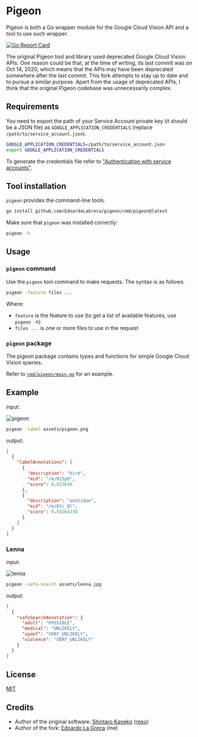 # Pigeon

Pigeon is both a Go wrapper module for the Google Cloud Vision API and a tool to use such wrapper.

[![Go Report Card](https://goreportcard.com/badge/github.com/EdoardoLaGreca/pigeon)](https://goreportcard.com/report/github.com/EdoardoLaGreca/pigeon)

The original Pigeon tool and library used deprecated Google Cloud Vision APIs. One reason could be that, at the time of writing, its last commit was on Oct 14, 2020, which means that the APIs may have been deprecated somewhere after the last commit. This fork attempts to stay up to date and to pursue a similar purpose. Apart from the usage of deprecated APIs, I think that the original Pigeon codebase was unnecessarily complex.

## Requirements

You need to export the path of your Service Account private key (it should be a JSON file) as `GOOGLE_APPLICATION_CREDENTIALS` (replace `/path/to/service_account.json`).

```sh
GOOGLE_APPLICATION_CREDENTIALS=/path/to/service_account.json
export GOOGLE_APPLICATION_CREDENTIALS
```

To generate the credentials file refer to ["Authentication with service accounts"](https://cloud.google.com/vision/docs/setup#sa).

## Tool installation

`pigeon` provides the command-line tools.

```sh
go install github.com/EdoardoLaGreca/pigeon/cmd/pigeon@latest
```

Make sure that `pigeon` was installed correctly:

```sh
pigeon -h
```

## Usage

### `pigeon` command

Use the `pigeon` tool command to make requests. The syntax is as follows.

```sh
pigeon -feature files ...
```

Where:
- `feature` is the feature to use (to get a list of available features, use `pigeon -h`)
- `files ...` is one or more files to use in the request

<!-- TODO: make new gif -->
<!-- ![pigeon-cmd](https://raw.githubusercontent.com/kaneshin/pigeon/main/assets/pigeon-cmd.gif) -->

### `pigeon` package

The pigeon package contains types and functions for simple Google Cloud Vision queries.

Refer to [`cmd/pigeon/main.go`](cmd/pigeon/main.go) for an example.

## Example

input:

![pigeon](https://raw.githubusercontent.com/kaneshin/pigeon/main/assets/pigeon.png)

```sh
pigeon -label assets/pigeon.png
```

output:

```json
[
  {
    "labelAnnotations": [
      {
        "description": "bird",
        "mid": "/m/015p6",
        "score": 0.825656
      },
      {
        "description": "anatidae",
        "mid": "/m/01c_0l",
        "score": 0.58264238
      }
    ]
  }
]
```


### Lenna

input:

![lenna](https://raw.githubusercontent.com/kaneshin/pigeon/main/assets/lenna.jpg)

```sh
pigeon -safe-search assets/lenna.jpg
```

output:

```json
[
  {
    "safeSearchAnnotation": {
      "adult": "POSSIBLE",
      "medical": "UNLIKELY",
      "spoof": "VERY_UNLIKELY",
      "violence": "VERY_UNLIKELY"
    }
  }
]
```

## License

[MIT](LICENSE)

## Credits

- Author of the original software: [Shintaro Kaneko](https://github.com/kaneshin) ([repo](https://github.com/kaneshin/pigeon))
- Author of the fork: [Edoardo La Greca](https://github.com/EdoardoLaGreca) (me)
